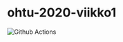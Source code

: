 # ohtu-2020-viikko1

![Github Actions](https://github.com/luxville/ohtu-2020-viikko1/workflows/Java%20CI%20with%20Gradle/badge.svg)

